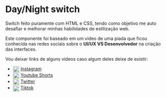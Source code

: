 # Day/Night switch

Switch feito puramente com HTML e CSS, tendo como objetivo me auto desafiar e melhorar minhas habilidades de estilização web.

Este componente foi baseado em um vídeo de uma piada que ficou conhecida nas redes sociais sobre o **UI/UX VS Desenvolvedor** na criação das interfaces.

Vou deixar links de alguns vídeos caso algum deles deixe de existir:

- <img width="20px" height="20px" src="https://cdn-icons-png.flaticon.com/128/2111/2111463.png" alt="HTML" title="HTML" align="center"/> [Instagram](https://www.instagram.com/reel/Criem1rLI9P/?utm_source=ig_web_copy_link&igshid=MzRlODBiNWFlZA==)
- <img width="20px" height="20px" src="https://cdn-icons-png.flaticon.com/128/174/174883.png" alt="HTML" title="HTML" align="center"/> [Youtube Shorts](https://www.youtube.com/shorts/5qHHm7ooavo)
- <img width="20px" height="20px" src="https://cdn-icons-png.flaticon.com/128/3536/3536424.png" alt="HTML" title="HTML" align="center"/> [Twitter](https://t.co/Ny525aAuYH)
- <img width="20px" height="20px" src="https://cdn-icons-png.flaticon.com/128/2504/2504942.png" alt="HTML" title="HTML" align="center"/> [Tiktok](https://www.tiktok.com/@never.more17/video/7224470057282178305)
